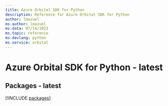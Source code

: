 ```yaml
---
title: Azure Orbital SDK for Python
description: Reference for Azure Orbital SDK for Python
author: lmazuel
ms.author: lmazuel
ms.data: 07/14/2023
ms.topic: reference
ms.devlang: python
ms.service: orbital
---
```

# Azure Orbital SDK for Python - latest
## Packages - latest
[!INCLUDE [packages](orbital-index.md)]